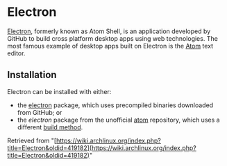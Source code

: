 # Electron

[Electron](http://electron.atom.io/), formerly known as Atom Shell, is an application developed by GitHub to build cross platform desktop apps using web technologies. The most famous example of desktop apps built on Electron is the [Atom](/index.php/Atom "Atom") text editor.

## Installation

Electron can be installed with either:

*   the [electron](https://aur.archlinux.org/packages/electron/) package, which uses precompiled binaries downloaded from GitHub; or
*   the _electron_ package from the unofficial [atom](/index.php/Unofficial_user_repositories#atom "Unofficial user repositories") repository, which uses a different [build method](https://github.com/tensor5/arch-atom/blob/master/README.md#build-method).

Retrieved from "[https://wiki.archlinux.org/index.php?title=Electron&oldid=419182](https://wiki.archlinux.org/index.php?title=Electron&oldid=419182)"